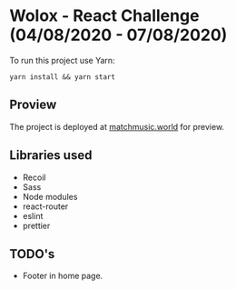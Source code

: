 # Wolox - React Challenge (04/08/2020 - 07/08/2020)

To run this project use Yarn:
```shell script
yarn install && yarn start
```
## Proview
The project is deployed at [matchmusic.world](https://matchmusic.world/) for preview.

## Libraries used
- Recoil
- Sass
- Node modules
- react-router
- eslint
- prettier

## TODO's
-  Footer in home page.
